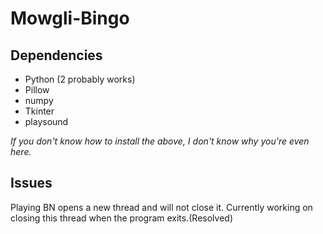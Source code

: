 # Mowgli-Bingo

## Dependencies
- Python (2 probably works)
- Pillow
- numpy
- Tkinter
- playsound

*If you don't know how to install the above, I don't know why you're even here.*

## Issues
Playing BN opens a new thread and will not close it. Currently working on closing this thread when the program exits.(Resolved)